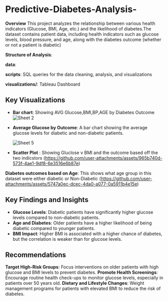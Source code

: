 # Predictive-Diabetes-Analysis-

**Overview**
This project analyzes the relationship between various health indicators (Glucose, BMI, Age, etc.) and the likelihood of diabetes.The dataset contains patient data, including health indicators such as glucose levels, blood pressure, and age, along with the diabetes outcome (whether or not a patient is diabetic)

**Structure of Analysis**:

**data**:

 **scripts**: SQL queries for the data cleaning, analysis, and visualizations
 
 **visualizations/**: Tableau Dashboard


## Key Visualizations
- **Bar chart**: Showing AVG Glucose,BMI,BP,AGE by Diabetes Outcome
  ![Sheet 2](https://github.com/user-attachments/assets/05b9742d-5062-4c2a-87c6-7610739d7976)
  
- **Average Glucose by Outcome**: A bar chart showing the average glucose levels for diabetic and non-diabetic patients.

   ![Sheet 5](https://github.com/user-attachments/assets/fb7a48e6-95ab-4942-8fbd-3030be10f17c)
  
  
- **Scatter Plot** : Showing Gluclose v BMI and the outcome based off the two indicstors
(https://github.com/user-attachments/assets/965b740d-573f-4ae1-9df8-6e3516e6b87e)

**Diabetes outcomes based on Age**: This shows what age group in this dataset were either diabetic or Non-Diabetic 
(https://github.com/user-attachments/assets/5747a0ec-dcec-4da0-a077-0a5911b4e15e)


## Key Findings and Insights
- **Glucose Levels**: Diabetic patients have significantly higher glucose levels compared to non-diabetic patients. 
- **Age and Diabetes**: Older patients have a higher likelihood of being diabetic compared to younger patients.
- **BMI Impact**: Higher BMI is associated with a higher chance of diabetes, but the correlation is weaker than for glucose levels.

## Recommendations
**Target High-Risk Groups**: Focus interventions on older patients with high glucose and BMI levels to prevent diabetes.
 **Promote Health Screenings**: Encourage routine health check-ups to monitor glucose levels, especially in patients over 50 years old.
 **Dietary and Lifestyle Changes**: Weight management programs for patients with elevated BMI to reduce the risk of diabetes.


